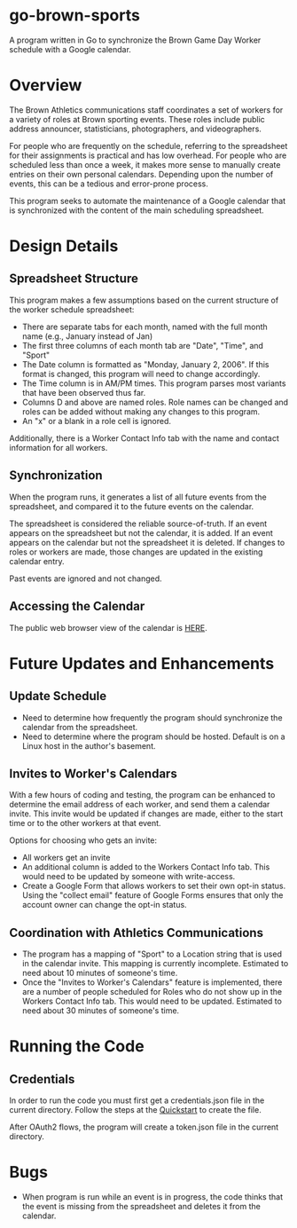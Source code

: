 go-brown-sports
===============

A program written in Go to synchronize the Brown Game Day Worker schedule 
with a Google calendar.

# Overview
The Brown Athletics communications staff coordinates a set of workers
for a variety of roles at Brown sporting events.  These roles include 
public address announcer, statisticians, photographers, and 
videographers.

For people who are frequently on the schedule, referring to the 
spreadsheet for their assignments is practical and has low overhead. 
For people who are scheduled less than once a week, it makes more sense
to manually create entries on their own personal calendars.  Depending upon
the number of events, this can be a tedious and error-prone process.

This program seeks to automate the maintenance of a Google calendar
that is synchronized with the content of the main scheduling spreadsheet.

# Design Details

## Spreadsheet Structure

This program makes a few assumptions based on the current structure of
the worker schedule spreadsheet:
* There are separate tabs for each month, named with the full month name (e.g., January instead of Jan)
* The first three columns of each month tab are "Date", "Time", and "Sport"
* The Date column is formatted as "Monday, January 2, 2006". If this format is changed, this program will need to change accordingly.
* The Time column is in AM/PM times. This program parses most variants that have been observed thus far.
* Columns D and above are named roles. Role names can be changed and roles can be added without making any changes to this program.
* An "x" or a blank in a role cell is ignored.

Additionally, there is a Worker Contact Info tab with the name and contact 
information for all workers.

## Synchronization

When the program runs, it generates a list of all future events from the 
spreadsheet, and compared it to the future events on the calendar. 

The spreadsheet is considered the reliable source-of-truth.
If an event appears on the spreadsheet but not the calendar, 
it is added. If an event
appears on the calendar but not the spreadsheet it is deleted. 
If changes to roles or workers are made, those changes are updated in the existing
calendar entry.

Past events 
are ignored and not changed.


## Accessing the Calendar

The public web browser view of the calendar is [HERE](https://calendar.google.com/calendar/embed?src=c_eb497c05a37742f18ad84c070a681e61f8bd70d6c0c49c8193d82f9b26106619%40group.calendar.google.com&ctz=America%2FNew_York).

# Future Updates and Enhancements

## Update Schedule

* Need to determine how frequently the program should synchronize the calendar
from the spreadsheet.
* Need to determine where the program should be hosted.  Default is on a Linux 
host in the author's basement.

## Invites to Worker's Calendars

With a few hours of coding and testing, the program can be enhanced to 
determine the email address of each worker, and send them a calendar invite.
This invite would be updated if changes are made, either to the start time or 
to the other workers at that event.

Options for choosing who gets an invite:
* All workers get an invite
* An additional column is added to the Workers Contact Info tab. This would need
to be updated by someone with write-access.
* Create a Google Form that allows workers to set their own opt-in status. Using the "collect email"
feature of Google Forms ensures that only the account owner can change the opt-in status. 

## Coordination with Athletics Communications

* The program has a mapping of "Sport" to a Location string that is used
in the calendar invite. This mapping is currently incomplete.  Estimated to 
need about 10 minutes of someone's time.
* Once the "Invites to Worker's Calendars" feature is implemented, there are a 
number of people scheduled for Roles who do not show up in the Workers Contact Info tab.
This would need to be updated.  Estimated to need about 30 minutes of someone's time.

# Running the Code
## Credentials
In order to run the code you must first get a credentials.json file in the current directory.
Follow the steps at the [Quickstart](https://developers.google.com/sheets/api/quickstart/go)
to create the file.

After OAuth2 flows, the program will create a token.json file in the current 
directory.

# Bugs

* When program is run while an event is in progress, the code
thinks that the event is missing from the spreadsheet and deletes it
from the calendar.